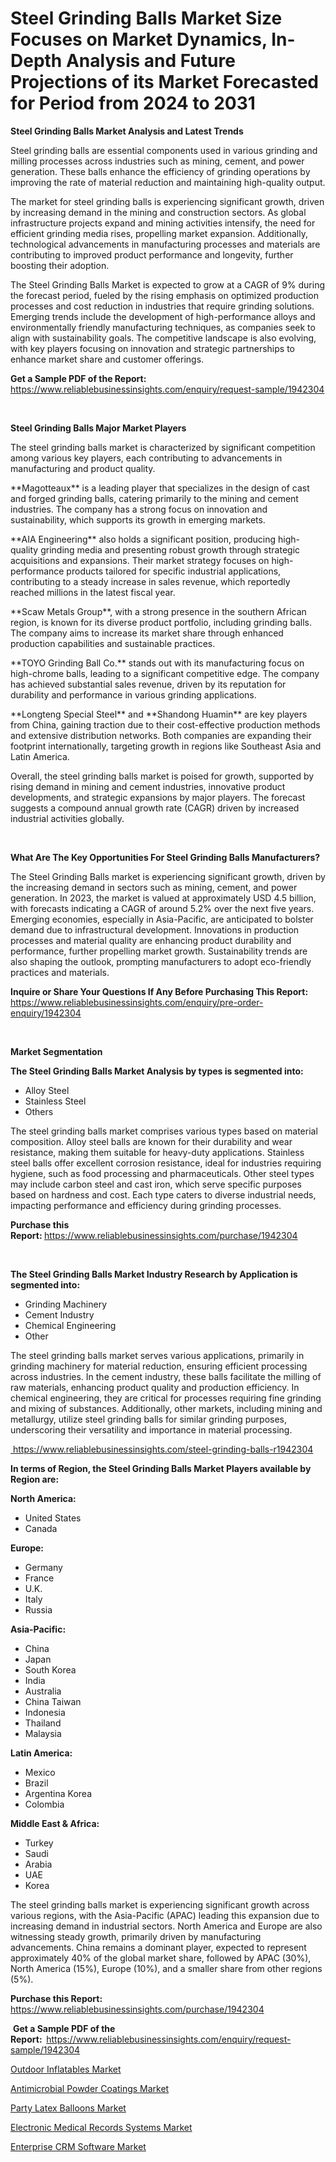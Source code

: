 <p><h1>Steel Grinding Balls Market Size Focuses on Market Dynamics, In-Depth Analysis and Future Projections of its Market Forecasted for Period from 2024 to 2031</h1></p><p><strong>Steel Grinding Balls Market Analysis and Latest Trends</strong></p>
<p><p>Steel grinding balls are essential components used in various grinding and milling processes across industries such as mining, cement, and power generation. These balls enhance the efficiency of grinding operations by improving the rate of material reduction and maintaining high-quality output. </p><p>The market for steel grinding balls is experiencing significant growth, driven by increasing demand in the mining and construction sectors. As global infrastructure projects expand and mining activities intensify, the need for efficient grinding media rises, propelling market expansion. Additionally, technological advancements in manufacturing processes and materials are contributing to improved product performance and longevity, further boosting their adoption.</p><p>The Steel Grinding Balls Market is expected to grow at a CAGR of 9% during the forecast period, fueled by the rising emphasis on optimized production processes and cost reduction in industries that require grinding solutions. Emerging trends include the development of high-performance alloys and environmentally friendly manufacturing techniques, as companies seek to align with sustainability goals. The competitive landscape is also evolving, with key players focusing on innovation and strategic partnerships to enhance market share and customer offerings.</p></p>
<p><strong>Get a Sample PDF of the Report:&nbsp;</strong> <a href="https://www.reliablebusinessinsights.com/enquiry/request-sample/1942304?utm_campaign=1138&utm_medium=2&utm_source=Github&utm_content=ia&utm_term=14112024&utm_id=steel-grinding-balls">https://www.reliablebusinessinsights.com/enquiry/request-sample/1942304</a></p>
<p>&nbsp;</p>
<p><strong>Steel Grinding Balls Major Market Players</strong></p>
<p><p>The steel grinding balls market is characterized by significant competition among various key players, each contributing to advancements in manufacturing and product quality. </p><p>**Magotteaux** is a leading player that specializes in the design of cast and forged grinding balls, catering primarily to the mining and cement industries. The company has a strong focus on innovation and sustainability, which supports its growth in emerging markets.</p><p>**AIA Engineering** also holds a significant position, producing high-quality grinding media and presenting robust growth through strategic acquisitions and expansions. Their market strategy focuses on high-performance products tailored for specific industrial applications, contributing to a steady increase in sales revenue, which reportedly reached millions in the latest fiscal year.</p><p>**Scaw Metals Group**, with a strong presence in the southern African region, is known for its diverse product portfolio, including grinding balls. The company aims to increase its market share through enhanced production capabilities and sustainable practices.</p><p>**TOYO Grinding Ball Co.** stands out with its manufacturing focus on high-chrome balls, leading to a significant competitive edge. The company has achieved substantial sales revenue, driven by its reputation for durability and performance in various grinding applications.</p><p>**Longteng Special Steel** and **Shandong Huamin** are key players from China, gaining traction due to their cost-effective production methods and extensive distribution networks. Both companies are expanding their footprint internationally, targeting growth in regions like Southeast Asia and Latin America.</p><p>Overall, the steel grinding balls market is poised for growth, supported by rising demand in mining and cement industries, innovative product developments, and strategic expansions by major players. The forecast suggests a compound annual growth rate (CAGR) driven by increased industrial activities globally.</p></p>
<p>&nbsp;</p>
<p><strong>What Are The Key Opportunities For Steel Grinding Balls Manufacturers?</strong></p>
<p><p>The Steel Grinding Balls market is experiencing significant growth, driven by the increasing demand in sectors such as mining, cement, and power generation. In 2023, the market is valued at approximately USD 4.5 billion, with forecasts indicating a CAGR of around 5.2% over the next five years. Emerging economies, especially in Asia-Pacific, are anticipated to bolster demand due to infrastructural development. Innovations in production processes and material quality are enhancing product durability and performance, further propelling market growth. Sustainability trends are also shaping the outlook, prompting manufacturers to adopt eco-friendly practices and materials. </p></p>
<p><strong>Inquire or Share Your Questions If Any Before Purchasing This Report:</strong> <a href="https://www.reliablebusinessinsights.com/enquiry/pre-order-enquiry/1942304?utm_campaign=1138&utm_medium=2&utm_source=Github&utm_content=ia&utm_term=14112024&utm_id=steel-grinding-balls">https://www.reliablebusinessinsights.com/enquiry/pre-order-enquiry/1942304</a></p>
<p>&nbsp;</p>
<p><strong>Market Segmentation</strong></p>
<p><strong>The Steel Grinding Balls Market Analysis by types is segmented into:</strong></p>
<p><ul><li>Alloy Steel</li><li>Stainless Steel</li><li>Others</li></ul></p>
<p><p>The steel grinding balls market comprises various types based on material composition. Alloy steel balls are known for their durability and wear resistance, making them suitable for heavy-duty applications. Stainless steel balls offer excellent corrosion resistance, ideal for industries requiring hygiene, such as food processing and pharmaceuticals. Other steel types may include carbon steel and cast iron, which serve specific purposes based on hardness and cost. Each type caters to diverse industrial needs, impacting performance and efficiency during grinding processes.</p></p>
<p><strong>Purchase this Report:&nbsp;</strong><a href="https://www.reliablebusinessinsights.com/purchase/1942304?utm_campaign=1138&utm_medium=2&utm_source=Github&utm_content=ia&utm_term=14112024&utm_id=steel-grinding-balls">https://www.reliablebusinessinsights.com/purchase/1942304</a></p>
<p>&nbsp;</p>
<p><strong>The Steel Grinding Balls Market Industry Research by Application is segmented into:</strong></p>
<p><ul><li>Grinding Machinery</li><li>Cement Industry</li><li>Chemical Engineering</li><li>Other</li></ul></p>
<p><p>The steel grinding balls market serves various applications, primarily in grinding machinery for material reduction, ensuring efficient processing across industries. In the cement industry, these balls facilitate the milling of raw materials, enhancing product quality and production efficiency. In chemical engineering, they are critical for processes requiring fine grinding and mixing of substances. Additionally, other markets, including mining and metallurgy, utilize steel grinding balls for similar grinding purposes, underscoring their versatility and importance in material processing.</p></p>
<p><a href="https://www.reliablebusinessinsights.com/steel-grinding-balls-r1942304?utm_campaign=1138&utm_medium=2&utm_source=Github&utm_content=ia&utm_term=14112024&utm_id=steel-grinding-balls">&nbsp;https://www.reliablebusinessinsights.com/steel-grinding-balls-r1942304</a></p>
<p><strong>In terms of Region, the Steel Grinding Balls Market Players available by Region are:</strong></p>
<p>
    <p> <strong> North America: </strong>
        <ul>
            <li>United States</li>
            <li>Canada</li>
        </ul>
        </p> 
    <p> <strong> Europe: </strong>
        <ul>
            <li>Germany</li>
            <li>France</li>
            <li>U.K.</li>
            <li>Italy</li>
            <li>Russia</li>
        </ul>
        </p> 
    <p> <strong> Asia-Pacific: </strong>
        <ul>
            <li>China</li>
            <li>Japan</li>
            <li>South Korea</li>
            <li>India</li>
            <li>Australia</li>
            <li>China Taiwan</li>
            <li>Indonesia</li>
            <li>Thailand</li>
            <li>Malaysia</li>
        </ul>
        </p> 
    <p> <strong> Latin America: </strong>
        <ul>
            <li>Mexico</li>
            <li>Brazil</li>
            <li>Argentina Korea</li>
            <li>Colombia</li>
        </ul>
        </p> 
    <p> <strong> Middle East & Africa: </strong>
        <ul>
            <li>Turkey</li>
            <li>Saudi</li>
            <li>Arabia</li>
            <li>UAE</li>
            <li>Korea</li>
        </ul>
    </p>
    </p>
<p><p>The steel grinding balls market is experiencing significant growth across various regions, with the Asia-Pacific (APAC) leading this expansion due to increasing demand in industrial sectors. North America and Europe are also witnessing steady growth, primarily driven by manufacturing advancements. China remains a dominant player, expected to represent approximately 40% of the global market share, followed by APAC (30%), North America (15%), Europe (10%), and a smaller share from other regions (5%).</p></p>
<p><strong>Purchase this Report: </strong><a href="https://www.reliablebusinessinsights.com/purchase/1942304?utm_campaign=1138&utm_medium=2&utm_source=Github&utm_content=ia&utm_term=14112024&utm_id=steel-grinding-balls">https://www.reliablebusinessinsights.com/purchase/1942304</a></p>
<p>&nbsp;<strong>Get a Sample PDF of the Report:&nbsp;&nbsp;</strong><a href="https://www.reliablebusinessinsights.com/enquiry/request-sample/1942304?utm_campaign=1138&utm_medium=2&utm_source=Github&utm_content=ia&utm_term=14112024&utm_id=steel-grinding-balls">https://www.reliablebusinessinsights.com/enquiry/request-sample/1942304</a></p>
<p><strong></strong></p>
<p><p><a href="https://www.linkedin.com/pulse/future-innovation-global-outdoor-inflatables-market-growth-ennec?utm_campaign=1138&utm_medium=2&utm_source=Github&utm_content=ia&utm_term=14112024&utm_id=steel-grinding-balls">Outdoor Inflatables Market</a></p><p><a href="https://github.com/MariaWashington76/Market-Research-Report-List-1/blob/main/antimicrobial-powder-coatings-market.md?utm_campaign=1138&utm_medium=2&utm_source=Github&utm_content=ia&utm_term=14112024&utm_id=steel-grinding-balls">Antimicrobial Powder Coatings Market</a></p><p><a href="https://www.linkedin.com/pulse/charting-future-comprehensive-analysis-global-party-latex-balloons-x0ycc?utm_campaign=1138&utm_medium=2&utm_source=Github&utm_content=ia&utm_term=14112024&utm_id=steel-grinding-balls">Party Latex Balloons Market</a></p><p><a href="https://issuu.com/reportprime-2/docs/electronic-medical-records-systems-_aa630487ad3e0e?utm_campaign=1138&utm_medium=2&utm_source=Github&utm_content=ia&utm_term=14112024&utm_id=steel-grinding-balls">Electronic Medical Records Systems Market</a></p><p><a href="https://issuu.com/reportprime-2/docs/enterprise-crm-software-market-size_a666f883113f84?utm_campaign=1138&utm_medium=2&utm_source=Github&utm_content=ia&utm_term=14112024&utm_id=steel-grinding-balls">Enterprise CRM Software Market</a></p></p>